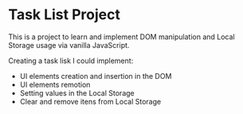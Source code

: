 # Task List Project

This is a project to learn and implement DOM manipulation and Local Storage usage via vanilla JavaScript.

Creating a task lisk I could implement:

* UI elements creation and insertion in the DOM
* UI elements remotion
* Setting values in the Local Storage
* Clear and remove itens from Local Storage